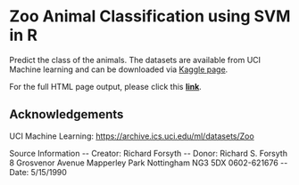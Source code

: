# Zoo Animal Classification using SVM in R
Predict the class of the animals. The datasets are available from UCI Machine learning and can be downloaded via [Kaggle page](https://www.kaggle.com/uciml/zoo-animal-classification).

For the full HTML page output, please click this **[link](http://htmlpreview.github.io/?https://github.com/netsatsawat/Zoo-Animal-Classification/blob/master/Output%20HTML/Zoo_Animal_Classification_Kaggle_Edition.html)**.

## Acknowledgements

UCI Machine Learning: https://archive.ics.uci.edu/ml/datasets/Zoo

Source Information -- Creator: Richard Forsyth -- Donor: Richard S. Forsyth 8 Grosvenor Avenue Mapperley Park Nottingham NG3 5DX 0602-621676 -- Date: 5/15/1990

